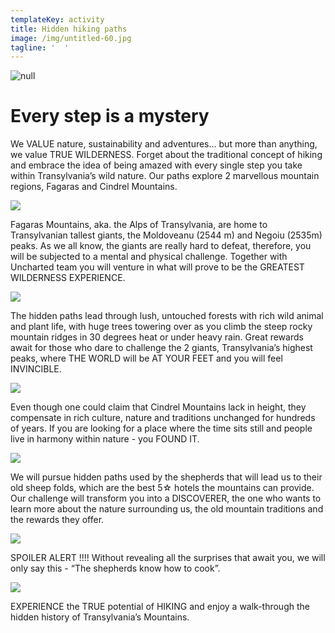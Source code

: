 ```yaml
---
templateKey: activity
title: Hidden hiking paths
image: /img/untitled-60.jpg
tagline: '  '
---
```

![null](/img/hiking-description.png)

# Every step is a mystery

We VALUE nature, sustainability and adventures... but more than anything, we value TRUE WILDERNESS. Forget about the traditional concept of hiking and embrace the idea of being amazed with every single step you take within Transylvania’s wild nature. Our paths explore 2 marvellous mountain regions, Fagaras and Cindrel Mountains.

![](/img/dsc_0421.jpg)

Fagaras Mountains, aka. the Alps of Transylvania, are home to Transylvanian tallest giants, the Moldoveanu (2544 m) and Negoiu (2535m) peaks. As we all know, the giants are really hard to defeat, therefore,  you will be subjected to a mental and physical challenge. Together with Uncharted team you will venture in what will prove to be the GREATEST WILDERNESS EXPERIENCE. 

![](/img/dsc_0288.jpg)

The hidden paths lead through lush, untouched forests with rich wild animal and plant life, with huge trees towering over as you climb the steep rocky mountain ridges in 30 degrees heat or under heavy rain. Great rewards await for those who dare to challenge the 2 giants, Transylvania’s highest peaks, where THE WORLD will be AT YOUR FEET and you will feel INVINCIBLE.

![](/img/dsc_0168.jpg)

Even though one could claim that Cindrel Mountains lack in height, they compensate in rich culture, nature and traditions unchanged for hundreds of years. If you are looking for a place where the time sits still and people live in harmony within nature - you FOUND IT. 

![](/img/dsc_0035.jpg)

We will pursue hidden paths used by the shepherds that will lead us to their old sheep folds, which are the best 5☆ hotels the mountains can provide. Our challenge will transform you into a DISCOVERER, the one who wants to learn more about the nature surrounding us, the old mountain traditions and the rewards they offer. 

![](/img/table-in-the-mountains.jpg)

SPOILER ALERT !!!! Without revealing all the surprises that await you, we will only say this - “The shepherds know how to cook”.  

![](/img/shepherd.jpg)

EXPERIENCE the TRUE potential of HIKING and enjoy a walk-through the hidden history of Transylvania’s Mountains.

